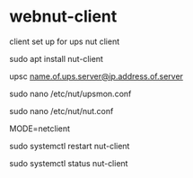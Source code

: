 # webnut-client

client set up for ups nut client


sudo apt install nut-client

upsc name.of.ups.server@ip.address.of.server

sudo nano /etc/nut/upsmon.conf

sudo nano /etc/nut/nut.conf

MODE=netclient

sudo systemctl restart nut-client

sudo systemctl status nut-client
